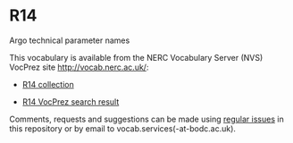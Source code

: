 # R14
Argo technical parameter names

This vocabulary is available from the NERC Vocabulary Server (NVS) VocPrez site http://vocab.nerc.ac.uk/:

* [R14 collection](http://vocab.nerc.ac.uk/collection/R14/current/)

* [R14 VocPrez search result](https://vocab.nerc.ac.uk/search_nvs/R14/)

Comments, requests and suggestions can be made using [regular issues](https://github.com/nvs-vocabs/R14/issues/new) in this repository or by email to vocab.services(-at-bodc.ac.uk).
